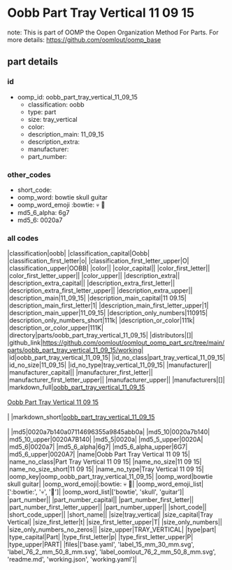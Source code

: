 # Oobb Part Tray Vertical 11 09 15  

note: This is part of OOMP the Oopen Organization Method For Parts. For more details: https://github.com/oomlout/oomp_base

##  part details





### id
* oomp_id: oobb_part_tray_vertical_11_09_15
  * classification: oobb
  * type: part
  * size: tray_vertical
  * color: 
  * description_main: 11_09_15
  * description_extra: 
  * manufacturer: 
  * part_number: 

### other_codes
* short_code: 
* oomp_word: bowtie skull guitar
* oomp_word_emoji :bowtie: :skull: :guitar:
* md5_6_alpha: 6g7
* md5_6: 0020a7

### all codes 
|classification|oobb|
|classification_capital|Oobb|
|classification_first_letter|o|
|classification_first_letter_upper|O|
|classification_upper|OOBB|
|color||
|color_capital||
|color_first_letter||
|color_first_letter_upper||
|color_upper||
|description_extra||
|description_extra_capital||
|description_extra_first_letter||
|description_extra_first_letter_upper||
|description_extra_upper||
|description_main|11_09_15|
|description_main_capital|11 09.15|
|description_main_first_letter|1|
|description_main_first_letter_upper|1|
|description_main_upper|11_09_15|
|description_only_numbers|110915|
|description_only_numbers_short|111k|
|description_or_color|111k|
|description_or_color_upper|111K|
|directory|parts/oobb_part_tray_vertical_11_09_15|
|distributors|[]|
|github_link|https://github.com/oomlout/oomlout_oomp_part_src/tree/main/parts/oobb_part_tray_vertical_11_09_15/working|
|id|oobb_part_tray_vertical_11_09_15|
|id_no_class|part_tray_vertical_11_09_15|
|id_no_size|11_09_15|
|id_no_type|tray_vertical_11_09_15|
|manufacturer||
|manufacturer_capital||
|manufacturer_first_letter||
|manufacturer_first_letter_upper||
|manufacturer_upper||
|manufacturers|[]|
|markdown_full|[oobb_part_tray_vertical_11_09_15](https://github.com/oomlout/oomlout_oomp_part_src/tree/main/parts/oobb_part_tray_vertical_11_09_15/working)<br>[](https://github.com/oomlout/oomlout_oomp_part_src/tree/main/parts/oobb_part_tray_vertical_11_09_15/working)<br>[Oobb Part Tray Vertical 11 09 15](https://github.com/oomlout/oomlout_oomp_part_src/tree/main/parts/oobb_part_tray_vertical_11_09_15/working)<br><br>|
|markdown_short|[oobb_part_tray_vertical_11_09_15](https://github.com/oomlout/oomlout_oomp_part_src/tree/main/parts/oobb_part_tray_vertical_11_09_15/working)<br><br>|
|md5|0020a7b140a07114696355a9845abb0a|
|md5_10|0020a7b140|
|md5_10_upper|0020A7B140|
|md5_5|0020a|
|md5_5_upper|0020A|
|md5_6|0020a7|
|md5_6_alpha|6g7|
|md5_6_alpha_upper|6G7|
|md5_6_upper|0020A7|
|name|Oobb Part Tray Vertical 11 09 15|
|name_no_class|Part Tray Vertical 11 09 15|
|name_no_size|11 09 15|
|name_no_size_short|11 09 15|
|name_no_type|Tray Vertical 11 09 15|
|oomp_key|oomp_oobb_part_tray_vertical_11_09_15|
|oomp_word|bowtie skull guitar|
|oomp_word_emoji|:bowtie: :skull: :guitar:|
|oomp_word_emoji_list|[':bowtie:', ':skull:', ':guitar:']|
|oomp_word_list|['bowtie', 'skull', 'guitar']|
|part_number||
|part_number_capital||
|part_number_first_letter||
|part_number_first_letter_upper||
|part_number_upper||
|short_code||
|short_code_upper||
|short_name||
|size|tray_vertical|
|size_capital|Tray Vertical|
|size_first_letter|t|
|size_first_letter_upper|T|
|size_only_numbers||
|size_only_numbers_no_zeros||
|size_upper|TRAY_VERTICAL|
|type|part|
|type_capital|Part|
|type_first_letter|p|
|type_first_letter_upper|P|
|type_upper|PART|
|files|['base.yaml', 'label_15_mm_30_mm.svg', 'label_76_2_mm_50_8_mm.svg', 'label_oomlout_76_2_mm_50_8_mm.svg', 'readme.md', 'working.json', 'working.yaml']|

